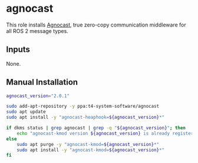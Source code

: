 # agnocast

This role installs [Agnocast](https://github.com/tier4/agnocast), true zero-copy communication middleware for all ROS 2 message types.

## Inputs

None.

## Manual Installation

```bash
agnocast_version="2.0.1"

sudo add-apt-repository -y ppa:t4-system-software/agnocast
sudo apt update
sudo apt install -y "agnocast-heaphook=${agnocast_version}*"

if dkms status | grep agnocast | grep -q "${agnocast_version}"; then
    echo "agnocast-kmod version ${agnocast_version} is already registered in dkms. Skipping purge and install."
else
    sudo apt purge -y "agnocast-kmod=${agnocast_version}*"
    sudo apt install -y "agnocast-kmod=${agnocast_version}*"
fi

```
